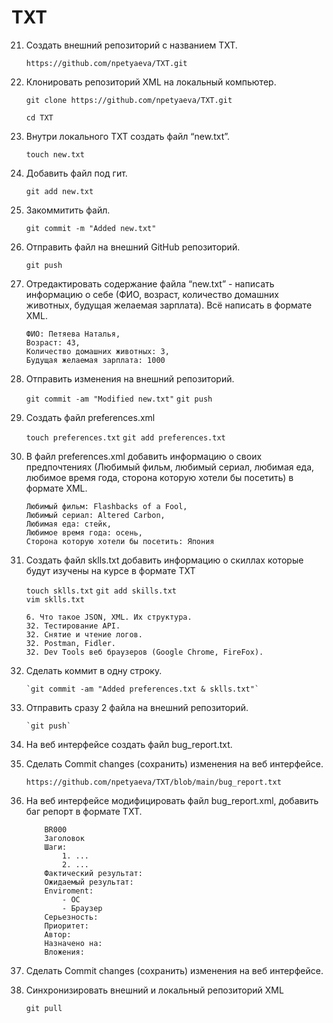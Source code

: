 # TXT

21. Создать внешний репозиторий c названием TXT.

    `https://github.com/npetyaeva/TXT.git`
22. Клонировать репозиторий XML на локальный компьютер.

    `git clone https://github.com/npetyaeva/TXT.git` 

    `cd TXT`
23. Внутри локального TXT создать файл “new.txt”.

    `touch new.txt`
24. Добавить файл под гит.

    `git add new.txt`
25. Закоммитить файл.

    `git commit -m "Added new.txt"`
26. Отправить файл на внешний GitHub репозиторий.

    `git push`
27. Отредактировать содержание файла “new.txt” - написать информацию о себе (ФИО, возраст, количество домашних животных, будущая желаемая зарплата). Всё написать в формате XML.
    ```
    ФИО: Петяева Наталья,
    Возраст: 43,
    Количество домашних животных: 3,
    Будущая желаемая зарплата: 1000
    ```
28. Отправить изменения на внешний репозиторий.

       `git commit -am "Modified new.txt"`
       `git push`
29. Создать файл preferences.xml

    `touch preferences.txt`
    `git add preferences.txt`
30. В файл preferences.xml добавить информацию о своих предпочтениях (Любимый фильм, любимый сериал, любимая еда, любимое время года, сторона которую хотели бы посетить) в формате XML.
    ```
    Любимый фильм: Flashbacks of a Fool,
    Любимый сериал: Altered Carbon,
    Любимая еда: стейк,
    Любимое время года: осень,
    Сторона которую хотели бы посетить: Япония
    ```
31. Создать файл sklls.txt добавить информацию о скиллах которые будут изучены на курсе в формате TXT

    `touch sklls.txt`
    `git add skills.txt`    
    `vim sklls.txt`
    ```
    6. Что такое JSON, XML. Их структура.
    32. Тестирование API.
    32. Снятие и чтение логов.
    32. Postman, Fidler.
    32. Dev Tools веб браузеров (Google Chrome, FireFox).
    ```

32. Сделать коммит в одну строку.

        `git commit -am "Added preferences.txt & sklls.txt"`

33. Отправить сразу 2 файла на внешний репозиторий.

        `git push`
34. На веб интерфейсе создать файл bug_report.txt.
35. Сделать Commit changes (сохранить) изменения на веб интерфейсе.

    `https://github.com/npetyaeva/TXT/blob/main/bug_report.txt`
36. На веб интерфейсе модифицировать файл bug_report.xml, добавить баг репорт в формате TXT.
    
    ```
        BR000
        Заголовок
        Шаги:
            1. ...
            2. ...
        Фактический результат:
        Ожидаемый результат:
        Enviroment:
            - ОС
            - Браузер
        Серьезность:
        Приоритет:
        Автор:
        Назначено на:
        Вложения:
    ```
36. Сделать Commit changes (сохранить) изменения на веб интерфейсе.
37. Синхронизировать внешний и локальный репозиторий XML

    `git pull`
